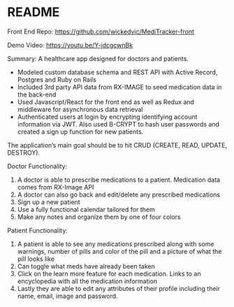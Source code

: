 # README

Front End Repo: https://github.com/wickedvic/MediTracker-front

Demo Video: https://youtu.be/Y-jdcgcwnBk

Summary: A healthcare app designed for doctors and patients. 
- Modeled custom database schema and REST API with Active Record, Postgres and Ruby on Rails 
- Included 3rd party API data from RX-IMAGE to seed medication data in the back-end
- Used Javascript/React for the front end as well as Redux and middleware for asynchronous data retrieval 
- Authenticated users at login by encrypting identifying account information via JWT. Also used B-CRYPT to hash user passwords and created a sign up function for new patients. 

The application’s main goal should be to hit CRUD (CREATE, READ, UPDATE, DESTROY).

Doctor Functionality:
1. A doctor is able to prescribe medications to a patient. Medication data comes from RX-Image API 
2. A doctor can also go back and edit/delete any prescribed medications
3. Sign up a new patient 
4. Use a fully functional calendar tailored for them
5. Make any notes and organize them by one of four colors


Patient Functionality:
1. A patient is able to see any medications prescribed along with some warnings, number of pills and color of the pill and a picture of what the pill looks like
2. Can toggle what meds have already been taken
3. Click on the learn more feature for each medication. Links to an encyclopedia with all the medication information
4. Lastly they are able to edit any attributes of their profile including their name, email, image and password. 
